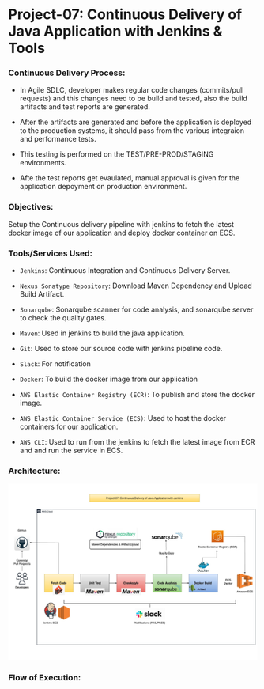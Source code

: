 # Project-07: Continuous Delivery of Java Application with Jenkins & Tools 

### Continuous Delivery Process:

- In Agile SDLC, developer makes regular code changes (commits/pull requests) and this changes need to be build and tested, also the build artifacts and test reports are generated. 

- After the artifacts are generated and before the application is deployed to the production systems, it should pass from the various integraion and performance tests.

- This testing is performed on the TEST/PRE-PROD/STAGING environments.

- Afte the test reports get evaulated, manual approval is given for the application depoyment on production environment.


### Objectives:

Setup the Continuous delivery pipeline with jenkins to fetch the latest docker image of our application and deploy docker container on ECS.

### Tools/Services Used:

- `Jenkins`: Continuous Integration and Continuous Delivery Server.

- `Nexus Sonatype Repository`: Download Maven Dependency and Upload Build Artifact.

- `Sonarqube`: Sonarqube scanner for code analysis, and sonarqube server to check the quality gates.

- `Maven`: Used in jenkins to build the java application.

- `Git`: Used to store our source code with jenkins pipeline code.

- `Slack`: For notification 

- `Docker`: To build the docker image from our application

- `AWS Elastic Container Registry (ECR)`: To publish and store the docker image.

- `AWS Elastic Container Service (ECS)`: Used to host the docker containers for our application.

- `AWS CLI`: Used to run from the jenkins to fetch the latest image from ECR and and run the service in ECS.


### Architecture:

![GitHub Light](./snaps/pro-07-cd-with-jenkins.jpg)


### Flow of Execution:

